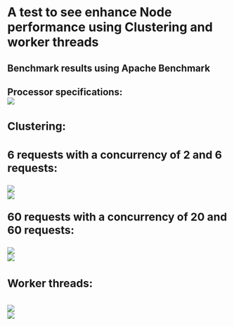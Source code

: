 # A test to see enhance Node performance using Clustering and worker threads




<h2>
  Benchmark results using Apache Benchmark
<h2>

<div>
Processor specifications:
<br>

<img src="https://github.com/hemantsharma1498/NodePerformance/blob/pm2/sc/specs.png"> 

</div>

<div>

  <h3>
    Clustering:
  <h3>

  <p>
    6 requests with a concurrency of 2 and 6 requests:
  </p>

  <img src="https://github.com/hemantsharma1498/NodePerformance/blob/pm2/sc/abc2n6CP.png"> 
  <br>
  <img src="https://github.com/hemantsharma1498/NodePerformance/blob/pm2/sc/abc6n6CP.png">



  <p>
    60 requests with a concurrency of 20 and 60 requests:
  </p>

  <img src="https://github.com/hemantsharma1498/NodePerformance/blob/pm2/sc/abc20n60CP.png"> 
  <br>
  <img src="https://github.com/hemantsharma1498/NodePerformance/blob/pm2/sc/abc60n60CP.png">


</div>

<div>

  <h3>
    Worker threads:
  <h3>

  <img src="https://github.com/hemantsharma1498/NodePerformance/blob/pm2/sc/abc1n15_worker.png">
   <br>
  <img src="https://github.com/hemantsharma1498/NodePerformance/blob/pm2/sc/abc2n15_worker.png">




</div>

